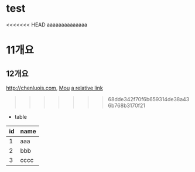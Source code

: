 # test

<<<<<<< HEAD
aaaaaaaaaaaaaa
# 11개요
## 12개요
<http://chenluois.com>,
[Mou](https://twitter.com/mou)
[a relative link](other_file.md)
[^1]: And that's the footnote.
![logo](http://finfra.com/f/f.png)
>>>>>>> 68dde342f70f6b659314de38a436b768b3170f21

* table

|id|name |
|--|-----|
|1 |aaa  |
|2 |bbb  |
|3 |cccc |
